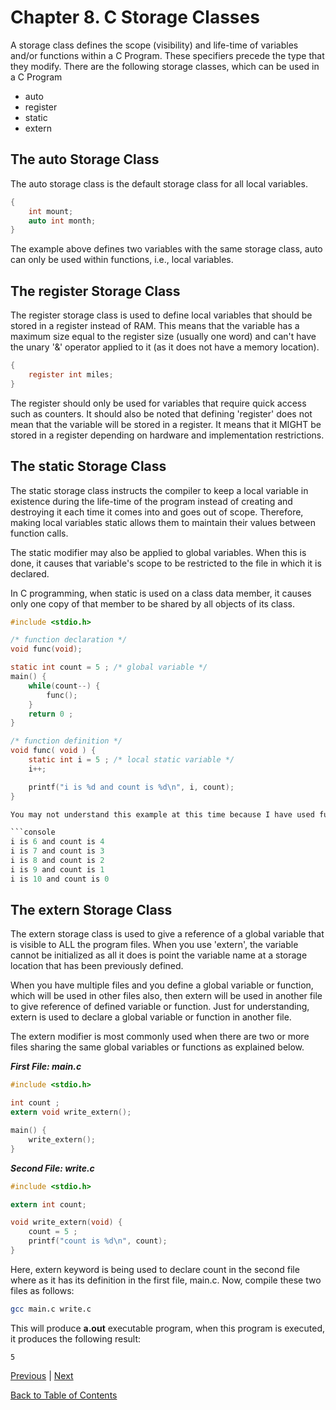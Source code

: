 # Chapter 8. C Storage Classes

A storage class defines the scope (visibility) and life-time of variables and/or functions within a C Program. These specifiers precede the type that they modify. There are the following storage classes, which can be used in a C Program

- auto
- register
- static
- extern

## The auto Storage Class

The auto storage class is the default storage class for all local variables.

```c
{
    int mount;
    auto int month;
}
```

The example above defines two variables with the same storage class, auto can only be used within functions, i.e., local variables.

## The register Storage Class

The register storage class is used to define local variables that should be stored in a register instead of RAM. This means that the variable has a maximum size equal to the register size (usually one word) and can't have the unary '&' operator applied to it (as it does not have a memory location).

```c
{
    register int miles;
}
```

The register should only be used for variables that require quick access such as counters. It should also be noted that defining 'register' does not mean that the variable will be stored in a register. It means that it MIGHT be stored in a register depending on hardware and implementation restrictions.

## The static Storage Class

The static storage class instructs the compiler to keep a local variable in existence during the life-time of the program instead of creating and destroying it each time it comes into and goes out of scope. Therefore, making local variables static allows them to maintain their values between function calls.

The static modifier may also be applied to global variables. When this is done, it causes that variable's scope to be restricted to the file in which it is declared.

In C programming, when static is used on a class data member, it causes only one copy of that member to be shared by all objects of its class.

```c
#include <stdio.h>

/* function declaration */
void func(void);

static int count = 5 ; /* global variable */
main() {
    while(count--) {
        func();
    }
    return 0 ;
}

/* function definition */
void func( void ) {
    static int i = 5 ; /* local static variable */
    i++;

    printf("i is %d and count is %d\n", i, count);
}

You may not understand this example at this time because I have used function and global variables, which I have not explained so far. So for now, let us proceed even if you do not understand it completely. When the above code is compiled and executed, it produces the following result:

```console
i is 6 and count is 4
i is 7 and count is 3
i is 8 and count is 2
i is 9 and count is 1
i is 10 and count is 0
```

## The extern Storage Class

The extern storage class is used to give a reference of a global variable that is visible to ALL the program files. When you use 'extern', the variable cannot be initialized as all it does is point the variable name at a storage location that has been previously defined.

When you have multiple files and you define a global variable or function, which will be used in other files also, then extern will be used in another file to give reference of defined variable or function. Just for understanding, extern is used to declare a global variable or function in another file.

The extern modifier is most commonly used when there are two or more files sharing the same global variables or functions as explained below.

***First File: main.c***

```c
#include <stdio.h>

int count ;
extern void write_extern();

main() {
    write_extern();
}
```

***Second File: write.c***

```c
#include <stdio.h>

extern int count;

void write_extern(void) {
    count = 5 ;
    printf("count is %d\n", count);
}
```

Here, extern keyword is being used to declare count in the second file where as it has its definition in the first file, main.c. Now, compile these two files as follows:

```bash
gcc main.c write.c
```

This will produce **a.out** executable program, when this program is executed, it produces the following result:

```console
5
```

[Previous](/Chapter7._C_Constants_and_Literals/README.md "Chapter 7. C Constants and Literals") | [Next](/Chapter9._C_Operators/README.md "Chapter 9. C Operators")

[Back to Table of Contents](../README.md "Table of Contents")
